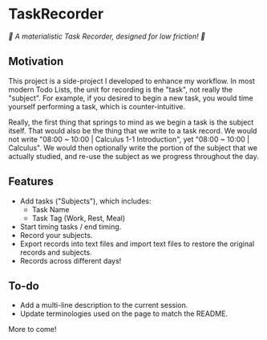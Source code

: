 # TaskRecorder
_📝 A materialistic Task Recorder, designed for low friction! 📝_
## Motivation
This project is a side-project I developed to enhance my workflow.
In most modern Todo Lists, the unit for recording is the "task", not really the "subject".
For example, if you desired to begin a new task, you would time yourself performing a task, which is counter-intuitive.

Really, the first thing that springs to mind as we begin a task is the subject itself.
That would also be the thing that we write to a task record.
We would not write "08:00 ~ 10:00 | Calculus 1-1 Introduction", yet "08:00 ~ 10:00 | Calculus".
We would then optionally write the portion of the subject that we actually studied, and re-use the subject as we progress throughout the day.

## Features
- Add tasks ("Subjects"), which includes:
  - Task Name
  - Task Tag (Work, Rest, Meal)
- Start timing tasks / end timing.
- Record your subjects.
- Export records into text files and import text files to restore the original records and subjects.
- Records across different days!

## To-do
- Add a multi-line description to the current session.
- Update terminologies used on the page to match the README.

More to come!
